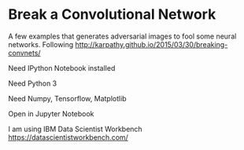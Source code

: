 # Break a Convolutional Network

A few examples that generates adversarial images to fool some neural networks. 
Following http://karpathy.github.io/2015/03/30/breaking-convnets/

Need IPython Notebook installed

Need Python 3

Need Numpy, Tensorflow, Matplotlib

Open in Jupyter Notebook

I am using IBM Data Scientist Workbench https://datascientistworkbench.com/
